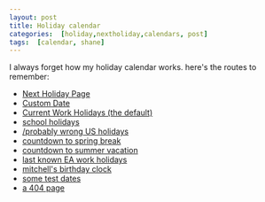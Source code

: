 ```yaml
---
layout: post
title: Holiday calendar
categories:  [holiday,nextholiday,calendars, post]
tags:  [calendar, shane]
---
```


I always forget how my holiday calendar works.  here's the routes to remember:
<!--more-->
* [Next Holiday Page](https://gavitron.github.io/nextholiday/#)
* [Custom Date](https://gavitron.github.io/nextholiday/#custom/2078/02/15)
* [Current Work Holidays (the default)](https://gavitron.github.io/nextholiday/#work)
* [school holidays](https://gavitron.github.io/nextholiday/#school)
* [/probably wrong US holidays](https://gavitron.github.io/nextholiday/#usa)
* [countdown to spring break](https://gavitron.github.io/nextholiday/#springbreak)
* [countdown to summer vacation](https://gavitron.github.io/nextholiday/#summerbreak)
* [last known EA work holidays ](https://gavitron.github.io/nextholiday/#ea)
* [mitchell's birthday clock](https://gavitron.github.io/nextholiday/#mitchell)
* [some test dates](https://gavitron.github.io/nextholiday/#test)
* [a 404 page](https://gavitron.github.io/nextholiday/#notfound)


